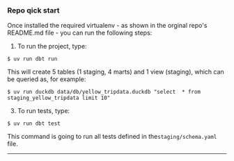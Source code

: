 ### Repo qick start

Once installed the required virtualenv - as shown in the orginal repo's README.md file - you can run the following steps: 

1. To run the project, type:
```shell
$ uv run dbt run
```
This will create 5 tables (1 staging, 4 marts) and 1 view (staging), which can be queried as, for example:
```shell
$ uv run duckdb data/db/yellow_tripdata.duckdb "select  * from staging_yellow_tripdata limit 10"
```
3. To run tests, type: 
```shell
$ uv run dbt test
```
This command is going to run all tests defined in the```staging/schema.yaml``` file.

---


